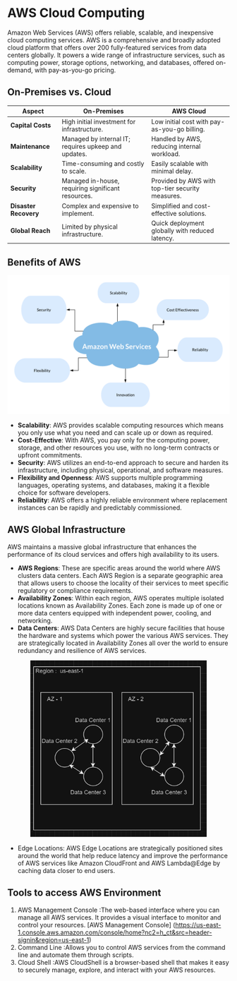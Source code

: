 # AWS Cloud Computing

Amazon Web Services (AWS) offers reliable, scalable, and inexpensive cloud computing services. AWS is a comprehensive and broadly adopted cloud platform that offers over 200 fully-featured services from data centers globally. 
It powers a wide range of infrastructure services, such as computing power, storage options, networking, and databases, offered on-demand, with pay-as-you-go pricing.

## On-Premises vs. Cloud
| Aspect                  | On-Premises                               | AWS Cloud                                  |
|-------------------------|-------------------------------------------|--------------------------------------------|
| **Capital Costs**       | High initial investment for infrastructure. | Low initial cost with pay-as-you-go billing. |
| **Maintenance**         | Managed by internal IT; requires upkeep and updates. | Handled by AWS, reducing internal workload. |
| **Scalability**         | Time-consuming and costly to scale.       | Easily scalable with minimal delay.        |
| **Security**            | Managed in-house, requiring significant resources. | Provided by AWS with top-tier security measures. |
| **Disaster Recovery**   | Complex and expensive to implement.       | Simplified and cost-effective solutions.   |
| **Global Reach**        | Limited by physical infrastructure.       | Quick deployment globally with reduced latency. |

## Benefits of AWS

<p align="center">
  <img src="images/AWS_Benefits.png" alt="AWS Benefits" width="600"/>
</p>

* **Scalability**: AWS provides scalable computing resources which means you only use what you need and can scale up or down as required.
* **Cost-Effective**: With AWS, you pay only for the computing power, storage, and other resources you use, with no long-term contracts or upfront commitments.
* **Security**: AWS utilizes an end-to-end approach to secure and harden its infrastructure, including physical, operational, and software measures.
* **Flexibility and Openness**: AWS supports multiple programming languages, operating systems, and databases, making it a flexible choice for software developers.
* **Reliability**: AWS offers a highly reliable environment where replacement instances can be rapidly and predictably commissioned.

## AWS Global Infrastructure
AWS maintains a massive global infrastructure that enhances the performance of its cloud services and offers high availability to its users.

* **AWS Regions**: These are specific areas around the world where AWS clusters data centers.
  Each AWS Region is a separate geographic area that allows users to choose the locality of their services to meet specific regulatory or compliance requirements.
* **Availability Zones**: Within each region, AWS operates multiple isolated locations known as Availability Zones.
  Each zone is made up of one or more data centers equipped with independent power, cooling, and networking.
* **Data Centers**: AWS Data Centers are highly secure facilities that house the hardware and systems which power the various AWS services.
  They are strategically located in Availability Zones all over the world to ensure redundancy and resilience of AWS services.

<p align="center">
  <img src="images/global_infra.png" alt="Global Infrastructure" width="400" height="400"//>
</p>

* Edge Locations: AWS Edge Locations are strategically positioned sites around the world that help reduce latency and improve the performance of AWS services like Amazon CloudFront and AWS Lambda@Edge by caching data closer to end users.

## Tools to access AWS Environment
1. AWS Management Console :The web-based interface where you can manage all AWS services. It provides a visual interface to monitor and control your resources.
   [AWS Management Console] (https://us-east-1.console.aws.amazon.com/console/home?nc2=h_ct&src=header-signin&region=us-east-1)
2. Command Line :Allows you to control AWS services from the command line and automate them through scripts.
3. Cloud Shell :AWS CloudShell is a browser-based shell that makes it easy to securely manage, explore, and interact with your AWS resources.
   
